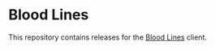 # Blood Lines
This repository contains releases for the [Blood Lines](https://joy-less.itch.io/blood-lines) client.

